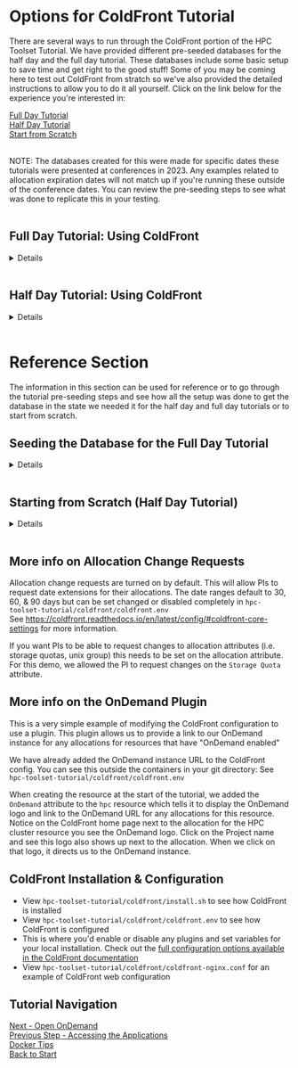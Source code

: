 

# Options for ColdFront Tutorial  

There are several ways to run through the ColdFront portion of the HPC Toolset Tutorial.  We have provided different pre-seeded databases for the half day and the full day tutorial.  These databases include some basic setup to save time and get right to the good stuff!  Some of you may be coming here to test out ColdFront from stratch so we've also provided the detailed instructions to allow you to do it all yourself.  Click on the link below for the experience you're interested in:  

[Full Day Tutorial](#full-day-tutorial-using-coldfront)  
[Half Day Tutorial](#half-day-tutorial-using-coldfront)  
[Start from Scratch](#starting-from-scratch-half-day-tutorial)    
<br>

NOTE: The databases created for this were made for specific dates these tutorials were presented at conferences in 2023.  Any examples related to allocation expiration dates will not match up if you're running these outside of the conference dates.  You can review the pre-seeding steps to see what was done to replicate this in your testing.  
<br> 

## Full Day Tutorial: Using ColdFront  
<details>  

If interested, you can [view the steps taken](#seeding-the-database-for-the-full-day-tutorial) to pre-seed the database for the extended version of the tutorial  

**By default, the containers start with the database being pre-seeded for the full day tutorial.**  If you are starting from a different spot in these instructions, you may want to ensure you have the right database in place.  To do so, stop (destroy) the containers, copy in the full day tutorial database, and then restart the containers, following these steps:  

```
./hpcts destroy
cp cf_options/coldfront-full.dump database/coldfront.dump
./hpcts start
```

Once the containers are started, navigate to the [ColdFront site - https://localhost:2443](https://localhost:2443)  
<br>

<hr>

## ColdFront Overview  

This section should give you an idea of how ColdFront can be used in your center by PIs (principal investigators - also faculty, professors, project managers) to manage access to resources for their research groups or classes, by your system administrators to manage the resources & grant the access, and your center director or other staff to review who has access and what type of research they're doing.  It's just one short example but it provides the full product lifecycle so you can see how the different roles might utilize the software.  The next section provides more details specifically for system administrators managing resources at an HPC center.  

### PI View:  Annual Project Review, Allocation Renewal & Allocation Change Requests

- Login as `cgray` password `test123`
- Click on the project and review the information we've added as part of the database pre-seeding.  There is project information populated and several allocations listed.  One allocation is coming up for renewal and will expire in less than a month.  Notice the `Needs Review` label next to the project.
- Click on the `Add Users` button and in the search box enter `csimmons` then click the `Search` button.  
- You'll be presented the user information for the `csimmons` account as well as a list of allocations on the project.  You can choose to add the account to either of the allocations or all of them. You may also change the role of the account from `User` to `Manager`
- Then click the `Add Selected Users to Project` button and you'll be returned to the Project Detail page.  
- Click on the yellow `Expires in X days Click to renew` banner next to the allocation coming up on expiration and try to renew it.  You should see a warning banner telling you it can't be done because the project review is due.  

NOTE:  When a project review is required, a PI can't request new allocations or allocation change requests nor renew expiring allocations.  They can, however, add/remove users, publications, grants, and research output.     

- Click the `Review Project` link to start the project review process.  Provide a reason for not providing grant or publication information, check the box to acknowledge the update and click the `Submit` button.  
- Now try to renew the expiring allocation. Your request should be accepted and the allocation should now be in the `Renewal Requested` status.  It's now possible to request new allocations or allocation changes as well.  
- Add a publication: Click the `Add Publication` button and in the search box enter the DOI: `10.1145/3437359.3465585`  Click the `Search` button and it should display information about a ColdFront publication.  Click on the checkbox next to the search result and then click the `Add Selected Publications to Project` button  
- Take a look at the other project sections such as Project Attributes, Grants, and Research Outputs  
- Logout 

### Center Director View: Project Review Approval
At part of the database seeding we did prior to the start of the tutorial, we configured the user `sfoster` with the proper account permissions to act as the Center Director.  This allows `sfoster` to view all projects, allocations, publications, and grants.  We've also given permission to view the pending project review list.  

- Login as `sfoster` password `ilovelinux` to see what additional menus and functionality this account has access to.
- Navigate to the `Director` menu and click on `Project Reviews`  
Click the `Email` button to see this functionality.  Go back to the `Project Reviews` and click `Mark Complete`.  
- Click through the different options in the `Director` menu if desired  
- Logout  


### Activate the allocation request  

- Login as `hpcadmin` password `ilovelinux`
- Navigate to the `Admin` menu and click on `Allocation Requests`  
Note: the project review status is a green check mark, indicating our Center Director has already approved the submitted project review.  

At part of the database seeding we did at the start of the tutorial, we activated and set attributes on the allocations requested on the `cgray` project.  Let's look at that allocation and how it was setup. 

- Click the `Details` button to review the Allocation Detail page.  
- Notice that allocation status is `Renewal Requested` and there is a start and end date associated with it.  
- Scroll down to look at the allocation attributes set. There is a `slurm_account` attribute as well as `slurm_specs` and `slurm_user_specs` attributes.  This is what is used by the Slurm plugin to sync with the Slurm database.  
- Click the `Approve` button to re-activate the allocation.  This updates the status to `Active` and changes the expiration date to one year from today.  
- Logout as the `hpcadmin` user   

### Try to run a job as the PI user  
Now let's go outside of ColdFront to the command line and try to submit a batch job as the `cgray` user.  
- Login to the frontend container:  
```
ssh -p 6222 hpcadmin@localhost  
password: ilovelinux
```
Switch to the PI user account:  
```
su - cgray  
password: test123
sbatch --wrap "sleep 600"
```
You will get an error message that you do not have permission to run on the cluster  
`sbatch: error: Batch job submission failed: Invalid account or account/partition combination specified`  
- Let's see what slurm access cgray currently has: 
```
sacctmgr show user cgray -s list
```
You should not see any Slurm account information for the `cgray` user  
_**This is because we have not synced the allocation information in ColdFront with Slurm yet.**_  
- Type `exit` to log out of the cgray account and you should be on the frontend logged in as the hpcadmin account.  

### Run Slurm plugin to sync active allocations from ColdFront to Slurm
- Login to the coldfront container & setup ColdFront environment  
```
ssh coldfront    
source /srv/www/venv/bin/activate  
```

- Now dump the slurm account/association info from ColdFront's active allocations: 
``` 
coldfront slurm_dump -c hpc -o ~/slurm_dump
```
- Let's see what was created:  
```
ls -al ~/slurm_dump  
cat ~/slurm_dump/hpc.cfg
```  

- Load the slurm dump into slurm database:  
```
sacctmgr load file=~/slurm_dump/hpc.cfg`  
Type 'Y'  to add the new account & associations for cgray
```

- Let's look at cgray's slurm account again:  
```
sacctmgr show user cgray -s list
```
- Let's look at csimmons's slurm account again:  
```
sacctmgr show user csimmons -s list
```  
NOTE: The csimmons user is under the cgray slurm account  
- Logout of ColdFront container
```
exit
```  

### Login (or go back) to frontend container
NOTE: you should already be on the frontend but just in case you're not:  
```
ssh -p 6222 hpcadmin@localhost  
password: ilovelinux  
```
Switch over to the PI user account and try to run a job again:    
```
su - cgray  
password: test123
sbatch --wrap "sleep 600"`  
squeue  (the job should be running on a node)  
exit (logout from cgray account)  
```
<br>

**Tip:** 
  You can also view information about this job in OnDemand, even though you launched the job from the command line.  [Login](https://localhost:3443) as the PI user and navigate to the `Jobs` menu, selecting `Active Jobs` from the drop down menu.  
<Br>

<hr>

## ColdFront Admin Tasks  

Building on what you learned in the previous section, this part of the tutorial provides information on an array of administrative tasks and setup steps you'll need to know in order to setup ColdFront at your center.  We'll step through a few of these tasks from the ColdFront administration page and then go back into the ColdFront front end to test these.  


### Elevating User to PI Status:  

In order for a user to create a new project, they need to have `PI` status.  Let's give the `sfoster` account PI access:  
- If necessary, login as `hpcadmin` password `ilovelinux`  
- Go to Admin menu and click on `ColdFront Administration` 
- Scroll to the bottom under the `User` section and click on `User Profiles`  
- Click on `sfoster` check ``"Is pi"`` - click `SAVE`  


### Adding a Resource  

The tutorial database comes with two resources already created.  However, when running this at your center, you'll need to manually create a resource for each system or service you want your users to access.  Let's add a cloud resource  

Still on the `ColdFront Administration` page:
- Scroll to the `Resource` section and click on `Resources`  
- Click on the `Add Resource` button  
- Select `Cloud` for `Resource Type`, enter a name and a description.  
- Make sure the checkboxes for `Is available`, `Is public`, and `Is allocatable` are checked.  
- Under the `Resource Attributes` section, click `Add another resource attribute` 
- Select the option `quantity_default_value` and enter a number here.  
- Select the option `quantity_label` and enter `Enter number of CPU hours to purchase`  
- Select the `eula` (End User License Agreement) option and enter the text you'd like your project managers to see when they're requesting allocations for this resource.  
- Click the `SAVE` button.  

### Allocation Change Requests

Allocation change requests allow a project manager to request a change on an active allocation without having to request a whole new allocation for that resource.  They can request a date extension and/or a change on an allocation attribute.  We don't necessarily want to let users request changes on all allocation attributes so we need to set the ability to make change requests on individual allocation attributes.  

Still on the `ColdFront Administration` page:
- Under the `Allocation` section click on `Allocation Attribute Types`  
- Let's allow project managers to request an increase in their storage quotas.  Click on the number next to `Storage Quota (GB)`  
- Check the box `Is Changeable` and then click the `Save` button.  
- Now we'll switch over to our PI user.  Under the `Authentication and Authorization` section, click on `Users` then click on `cgray`  
- At the top right, click on `Login As` which redirects us to the ColdFront home page for the user `cgray`.  Click on the project name to get to the project detail page.  
- Click on the actions icon next to the `Project Storage` resource which takes you to the Allocation Detail page.  Click on the `Request Change` button, select a date extension, enter a new amount of storage, and provide a justification.  Then click the `SUBMIT` button.  You should now see a pending allocation change request on the allocation detail page.  
- Click on the `release cgray` button at the top in the yellow banner.  

We'll go back to activating that request in a bit....

For more information about configuring Allocation Change Requests [see here](#more-info-on-allocation-change-requests) 


### Create a New Project & Request Allocations for Cloud Resource  

Now that you've set up the new cloud resource, let's create a new project and request an allocation it:  

- Using the `ColdFront Administration` page, use the "Login As" option: Under the `Authentication and Authorization` section, click on `Users` then click on `sfoster`  
- At the top right, click on `Login As` which redirects us to the ColdFront home page for the user     
- Click the `Add a project` button and fill out the `Title` and `Description` fields and select a field of science. Click the `Save` button.  
- Once redirected to the project detail page, click `Request Resource Allocation` under the Allocations section.  
- Select the cloud resource from the drop down, provide a justification, enter the number of CPU hours, and click the `Submit` button.  
Click on the `release sfoster` button at the top in the yellow banner.

As the admin, let's configure and activate that allocation:  

- From the `ColdFront Administration` page, click on the `View Site` link at the top right.  
- Navigate to the `Admin` menu and click on `Allocation Requests`  
- Click on the `Details` button next to the `Research Cloud` allocation request to configure and activate the allocation:  
click the `Add Allocation Attribute` button and select these allocation attributes from the drop down menu:  
`Core Usage (Hours)` Enter: `10000`  
`Cloud Storage Quota (TB)` Enter: `10`  
`Cloud Account Name` Enter: `cgray`  
Notice as you add the core usage and cloud storage quota attributes you see usage graphs displayed.  These can tie into a plugin such as XDMoD or the OpenStack community developed plugins for usage information.  
- Click the `Approve` button to change the allocation status to `Active` and set the expiration date out one year from now.  

Now let's go look at and activate the allocation change request submitted by `cgray` for the storage resource.  
- Navigate to the `Admin` menu and click on `Allocation Change Requests`  
- Click on the `Details` button to review and approve the allocation changes requested.  As the admin you have the ability to approve the date extension, change it to another setting or select `no extension`  You can remove the `storage_quota` request or change it.  You can add notes for the PI and users on the allocation to see.  Then you can take action such as `Approve` or `Deny` the request.  For this demo, let's click the `Approve` button.  
- At the bottom of the page, click the `View Allocation` button and notice the `Storage Quota` attribute value has changed from the origianl 10000 to whatever you set it as.  


### Removing Access  

When an allocation expires or is revoked, the users on that allocation should lose access to the resource.  If the allocation has the `freeipa_group` attribute set, all allocation users are removed from the group when the FreeIPA plugin is run.  If the allocation is for a Slurm resource, all Slurm user associations and the Slurm account are removed when the Slurm plugin is run.  Let's expire a Slurm allocation and then run the `slurm_check` tool.  

- Navigate to the `Admin` menu, click on `All allocations` and click on the allocation for the hpc cluster resource.  
- Change the status to `Expired` and the End Date to today.  Click the `Update` button.  

- If you're not still logged into the coldfront container, log back in via the terminal & activate the ColdFront virtual environment:  

```
ssh -p 6222 hpcadmin@localhost  
ssh coldfront  
source /srv/www/venv/bin/activate  
```
- Use the Coldfront slurm_check tool to remove access for the expired allocation.  This first command looks at everything in slurm and compares it to what's in ColdFront:  
```
coldfront slurm_check -c hpc
```

- For the tutorial we created slurm accounts for all the test accounts in the database.  This allows the other parts of the tutorial to work independently of the ColdFront piece.  However, when we run this command it's not finding allocations for all of these accounts so it wants to remove them.  We definitely don't want that!  We'll specify the cgray account so it only removes those:  
```
coldfront slurm_check -c hpc -s -x -a cgray
```
The `-s` flag tells it to actually sync to slurm so you'll see it removed the user associations for cgray and csimmons and removed the cgray slurm account.  You can use the `-n` flag to run in `noop` mode which will give a listing of what it will change without doing the sync.   

- Let's look at cgray's slurm account again:  
```
sacctmgr show user cgray -s list
```
There should be no account or association listed any longer  

### Staff Member View  

We have setup the `astewart` account as an example of what a center staff member might see in ColdFront.  
- Login as `astewart` password `ilovelinux` to see what additional menus and functionality this account has access to.  
- Navigate to the `Staff` menu and click through the menu options to get a sense of the access we recommend for staff members.  
- Click on the `User Search` menu option and enter one of the other account names and click the `Search` button.  Click on the username and then click on the `View User Projects and Managers` button.  You'll see a list of projects the user is a member of and if they are a PI or manager on any of them.  
- Logout  

You can see how these different permissions were setup for the tutorial in the [pre-seeding section](#seeding-the-database-for-the-full-day-tutorial) below.  

For more options on allowing permissions for various types of staff access, see the ColdFront manual:  https://coldfront.readthedocs.io/en/latest/manual/users/  


That wraps up the full day tutorial but there is a lot more you can do with ColdFront.  See the steps we did to [pre-seed the database](#seeding-the-database-for-the-full-day-tutorial) for this tutorial and the [documentation for more info](https://coldfront.io).

</details>  
<br>



## Half Day Tutorial:  Using ColdFront  
<details>
If interested, you can [view the steps taken](#seeding-the-database-for-the-half-day-tutorial) to pre-seed the database for this condensed version of the tutorial  

Before beginning the tutorial, you must stop the containers, copy in the correct database, and then restart the containers.  Follow these steps:  

```
./hpcts destroy
cp cf_options/coldfront-half.dump database/coldfront.dump
./hpcts start
```

Once the containers are started, navigate to the [ColdFront site - https://localhost:2443](https://localhost:2443)  

### PI View:  Annual Project Review, Allocation Renewal & Allocation Change Requests

- Login as `cgray` password `test123`
- Click on the project and review the information we've added as part of the database pre-seeding.  There is project information populated and several allocations listed.  One allocation is coming up for renewal and will expire in less than a month.  Notice the `Needs Review` label next to the project.
- Click on the `Add Users` button and in the search box enter `csimmons` then click the `Search` button.  
- You'll be presented the user information for the `csimmons` account as well as a list of allocations on the project.  You can choose to add the account to either of the allocations or all of them. You may also change the role of the account from `User` to `Manager`
- Then click the `Add Selected Users to Project` button and you'll be returned to the Project Detail page.  
- Click on the yellow `Expires in X days Click to renew` banner next to the allocation coming up on expiration and try to renew it.  You should see a warning banner telling you it can't be done because the project review is due.  

NOTE:  When a project review is required, a PI can't request new allocations or allocation change requests nor renew expiring allocations.  They can, however, add/remove users, publications, grants, and research output.     

- Click the `Review Project` link to start the project review process.  Provide a reason for not providing grant or publication information, check the box to acknowledge the update and click the `Submit` button.  

- Now try to renew the expiring allocation. Your request should be accepted and the allocation should now be in the `Renewal Requested` status.  It's now possible to request new allocations or allocation changes as well.  

- Navigate back to the project detail page and click on the actions icon next to the `Project Storage` resource which takes you to the Allocation Detail page.  Click on the `Request Change` button, select a date extension, enter a new amount of storage, and provide a justification.  Then click the `SUBMIT` button.  You should now see a pending allocation change request on the allocation detail page.  Logout.  

### Center Director View: Project Review Approval
At part of the database seeding we did at the start of the tutorial, we configured the user `sfoster` with the `Staff Status` role and gave the account permissions to act as the Center Director.  This allows `sfoster` to view all projects, allocations, publications, and grants.  We've also given permission to view the pending project review list.  

- Login as `sfoster` password `ilovelinux` to see what additional menus and functionality this account has access to.
- Navigate to the `Staff` menu and click on `Project Reviews`  
Click the `Email` button to see this functionality.  Go back to the `Project Reviews` and click `Mark Complete`.  
- Logout  

For more options on allowing permissions for various types of staff access, see the ColdFront manual:  https://coldfront.readthedocs.io/en/latest/manual/users/  


### Activate the allocation request  

- Navigate to the `Admin` menu and click on `Allocation Requests`  
Note: the project review status is a green check mark, indicating our Center Director has already approved the submitted project review.  

At part of the database seeding we did at the start of the tutorial, we activated and set attributes on the allocations requested on the `cgray` project.  Let's look at that allocation and how it was setup. 

- Click the `Details` button to review the Allocation Detail page.  
- Notice that allocation status is `Renewal Requested` and there is a start and end date associated with it.  
- Scroll down to look at the allocation attributes set. There is a slurm_account attribute as well as slurm_specs and slurm_user_specs attributes.  This is what is used by the Slurm plugin to sync with the Slurm database.  
- Click the `Approve` button to re-activate the allocation.  This updates the status to `Active` and changes the expiration date to one year from today.  

Now let's go look at and activate the allocation change request submitted by `cgray` for the storage resource.  As the HPC admin user, activate and setup the new allocation:  
- Navigate to the `Admin` menu and click on `Allocation Change Requests`  
- Click on the `Details` button to review and approve the allocation changes requested.  As the admin you have the ability to approve the date extension, change it to another setting or select `no extension`  You can remove the `storage_quota` request or change it.  You can add notes for the PI and users on the allocation to see.  Then you can take action such as `Approve` or `Deny` the request.  For this demo, let's click the `Approve` button.  

For more information about configuring Allocation Change Requests [see here](#more-info-on-allocation-change-requests) 

- Logout as the `hpcadmin` user   

### Try to run a job as the PI user  
Now let's go outside of ColdFront to the command line and try to submit a batch job as the `cgray` user.  
- Login to the frontend container:  
`ssh -p 6222 hpcadmin@localhost`  
password: `ilovelinux`  
Switch to the PI user account:  
`su - cgray`  
password: `test123`  
`sbatch --wrap "sleep 600"`  
You will get an error message that you do not have permission to run on the cluster  
`sbatch: error: Batch job submission failed: Invalid account or account/partition combination specified`  
_**This is because we have not synced the allocation information in ColdFront with Slurm yet.**_  
- Type `exit` to log out of the cgray account and you should be on the frontend logged in as the hpcadmin account.  

### Run Slurm plugin to sync active allocations from ColdFront to Slurm
- Login to the coldfront container & setup ColdFront environment  
`ssh coldfront`  
`cd /srv/www`  
`source venv/bin/activate`
- Let's see what slurm access cgray currently has:  
`sacctmgr show user cgray -s list`  
- Let's see what slurm access csimmons currently has:  
`sacctmgr show user csimmons -s list`
- Now dump the slurm account/association info from ColdFront's active allocations:  
`coldfront slurm_dump -c hpc -o ~/slurm_dump`
- Let's see what was created:  
`ls -al ~/slurm_dump`  
`cat ~/slurm_dump/hpc.cfg`  
- Load the slurm dump into slurm database:  
`sacctmgr load file=~/slurm_dump/hpc.cfg`  
`Type 'Y'` to add the new account & associations for cgray
- Let's look at cgray's slurm account again:  
`sacctmgr show user cgray -s list`  
- Let's look at csimmons's slurm account again:  
`sacctmgr show user csimmons -s list`  
NOTE: The csimmons user is under the cgray slurm account  
- Logout of ColdFront container
`exit`  

### Login (or go back) to frontend container
NOTE: you should already be on the frontend but just in case you're not:  
`ssh -p 6222 hpcadmin@localhost`  
password: `ilovelinux`  

Switch over to the PI user account and try to run a job again:    
`su - cgray`  
password: `test123`  
`sbatch --wrap "sleep 600"`  
`squeue`  (the job should be running on a node)  
`exit` (logout from cgray account)  

Tip:  You can also view information about this job in OnDemand, even though you launched the job from the command line.  [Login](https://localhost:3443) as the PI user and navigate to the `Jobs` menu, selecting `Active Jobs` from the drop down menu.  
</details>  
<br>

# Reference Section  
The information in this section can be used for reference or to go through the tutorial pre-seeding steps and see how all the setup was done to get the database in the state we needed it for the half day and full day tutorials or to start from scratch.    

## Seeding the Database for the Full Day Tutorial 
<details>
These steps were done in advance to allow for the presentation of a more hands-on tutorial which spends time on learning the features rather than the minutia of the setup.  If you would like to go through these steps yourself, destroy the containers, delete the ColdFront database, and start the containers.  This will create a new, empty ColdFront database.  Then you'll be able to login to ColdFront and follow these steps to populate the database.  

```
./hpcts destroy
rm database/coldfront.dump
./hpcts start
```

### Login to ColdFront, setup account permissions & create resource  
URL https://localhost:2443/  
You'll need to login as some of the users for this tutorial to get things started.  Do NOT use the OpenID Connect login option at this point.
- Login locally as username `hpcadmin` password: `ilovelinux`
- Logout
- Login locally as username `cgray` password: `test123`
- Logout  
- Login locally as username `csimmons`  password: `ilovelinux`  
- Logout  
- Login locally as username `sfoster` password: `ilovelinux`  
- Logout  
- Login locally as username `astewart` password: `ilovelinux`  
- Logout  
- Login locally as username `admin` password: `admin`
- Go to Admin menu and click on `ColdFront Administration`  Once there, scroll halfway down to the `Authentication and Authorization` section.  Then click on the `Users` link.  
- Click on the `hpcadmin` user and scroll down to the `Permissions` section  
- Make this user a `superuser` by checking the boxes next to `Staff Status` and `Superuser Status` - scroll to the bottom and click `SAVE`  
- Click on the `sfoster` account.  Under the `User Permissions` section add permissions to make this user the Center Director  
 `allocation | allocation | Can manage invoice`   
 `allocation | allocation | Can view all allocations`  
 `grant | grant | Can view all grants`  
 `project | project | Can view all projects`  
 `project | project | Can review pending project reviews`  
 `publication | publication | Can view publication`   
- Scroll to the bottom and click `SAVE` 
- Click on the `astewart` account and check the box next to `Staff Status`.  Under the `User Permissions` section add additional view permissions for projects and allocations to replicate what you might provide a center staff member    
 `allocation | allocation | Can view all allocations`  
 `project | project | Can view all projects`  
- Scroll to the bottom and click `SAVE` 
- Click on the Home link to go to back to the Admin interface, scroll to the bottom of the page under the `User` section and click `User Profiles`  
- Click on `cgray` check ``"Is pi"`` - click `SAVE`  


Create a new cluster resource:  
- Click on the Home link to go to back to the Admin interface, scroll down near the bottom to the `Resource` section and Click on `Resources` then click the `Add Resource` button  
- Add a resource with the following settings:  
Resource type: select `cluster`  
Name: type `hpc`  
Description: enter anything you want  
Ensure that the following are checked:  `Is available`, `Is public`, `Is allocatable`  
Under the resource attributes section, click `Add another Resource attribute` and select `slurm_cluster` from the drop down menu.  In the `value` field, enter `hpc`  
Click `Add another Resource attribute` and select `OnDemand` from the drop down menu.  In the `value` field, enter `Yes`  
- Then click `SAVE`  
 See more info on the [OnDemand plugin](#more-info-on-the-ondemand-plugin) in the resources section below

Create a new storage resource:  
- Click the `Add Resource` button  
- Add a resource with the following settings:  
Resource type: select `storage`  
Name: type `project storage`  
Description: enter anything you want  
Ensure that the following are checked:  `Is available`, `Is public`, `Is allocatable`  
Under the resource attributes section, click `Add another Resource attribute` and select `quantity_label` from the drop down menu.  In the `value` field, enter `Enter storage in 1TB increments`  
Click `Add another Resource attribute` and select `quantity_default_value` from the drop down menu.  In the `1`  
Click `Add another Resource attribute` and select `OnDemand` from the drop down menu.  In the `value` field, enter `Yes`  
- Then click `SAVE`  

### 

### Create a project & request an allocation  
As the PI user: Create a project and request an allocation for the new resource:  
- Login as the PI using local account username: `cgray` password: `test123`
- Click the `Add a project` button to create a new project, filling in the name, description, and selecting any field of science  
- Once redirected to the project detail page, request an allocation by clicking on the `Request Resource Allocation` button.  Select the `hpc` resource from the drop down menu, provide any justification, and click the `Submit` button    
- Request another allocation by clicking on the `Request Resource Allocation` button.  Select the `Project Storage` resource from the drop down menu, enter a quantity in TB or leave the default 1, provide any justification, and click the `Submit` button    
- Logout  

### Activate the allocation requests  
As the HPC admin user, activate and setup the new allocation:  
- Login using local account username: `hpcadmin` password: `ilovelinux`  
- Navigate to the `Admin` menu and click on `Allocation Requests`  
- Click on the `Details` button next to the `HPC Cluster` allocation request to configure and activate the allocation:  
click the `Add Allocation Attribute` button and select these allocation attributes from the drop down menu:  
`slurm_account_name` Enter: `cgray`  
`slurm_specs` Enter: `Fairshare=100`  
`slurm_user_specs` Enter: `Fairshare=parent`  
- Set the status to `Active`, set the start date to today, and set the expiration date to the end of this month.  If you click the `Approve` button, this will set the status to `Active` and set the expiration date out to one year from today.  For the purposes of this demo, we wanted to shorten the allocation length.  [See here](https://coldfront.readthedocs.io/en/latest/config/#coldfront-core-settings) for more on changing the allocation length default.
- Click the `Update` button  
- Return back to the `Admin` menu and click on the `Allocation Requests`  
- Click on the `Details` button next to the `Project Storage` allocation request to configure and activate the allocation:  
click the `Add Allocation Attribute` button and select these allocation attributes from the drop down menu and set their values:   
`freeipa_group` Enter: `grp-cgray`  
`Storage Quota (GB)` Enter: `1000`  
add a description to let the user know the directory name: `/projects/cgray`  
- Click the `Approve` button  


### Annual Project Review  
When the project review functionality is enabled (it is by default) a PI will be forced to review their project once every 365 days.  We can force a project to be under review in less than a year which is what we'll do for the cgray project. [See here](https://coldfront.readthedocs.io/en/latest/config/#coldfront-core-settings) for more on disabling the annual project review process.  

- If necessary, login as `hpcadmin` password `ilovelinux`  
- Navigate to the `Admin` menu and click on the `ColdFront Administration` link.  Scroll to the `Project` section and click on `Projects` then click on the project that we created earlier.  Check the box next to `Force Review`  
- Scroll to the bottom and click the `Save` button.  
NOTE: If there is a project you never want project reviews on, uncheck 'Requires review' 
</details>  
<br>

## Starting from Scratch (Half Day Tutorial)
<details>
These steps were done in advance to allow for the presentation of a condensed half day version of the tutorial.  If you would like to go through these steps yourself, destroy the containers, and delete the ColdFront database. Start the containers which will create a new, empty coldfront database.  Then login to ColdFront and follow the steps below:

```
./hpcts destroy
rm database/coldfront.dump
./hpcts start
```

### Login to ColdFront, setup account permissions & create resource  
URL https://localhost:2443/  
You'll need to login as some of the users for this tutorial to get things started.  Do NOT use the OpenID Connect login option at this point.
- Login locally as username `hpcadmin` password: `ilovelinux`
- Logout
- Login locally as username `cgray` password: `test123`
- Logout  
- Login locally as username `csimmons`  password: `ilovelinux`  
- Logout  
- Login locally as username `sfoster` password: `ilovelinux`  
- Logout  
- Login locally as username `astewart` password: `ilovelinux`  
- Logout  
- Login locally as username `admin` password: `admin`
- Go to Admin menu and click on `ColdFront Administration`  Once there, scroll halfway down to the `Authentication and Authorization` section.  Then click on the `Users` link.  
- Click on the `hpcadmin` user and scroll down to the `Permissions` section  
- Make this user a `superuser` by checking the boxes next to `Staff Status` and `Superuser Status` - scroll to the bottom and click `SAVE`  
- Click on the `sfoster` account.  Under the `User Permissions` section add permissions to make this user the Center Director  
 `allocation | allocation | Can manage invoice`   
 `allocation | allocation | Can view all allocations`  
 `grant | grant | Can view all grants`  
 `project | project | Can view all projects`  
 `project | project | Can review pending project reviews`  
 `publication | publication | Can view publication`   
- Scroll to the bottom and click `SAVE` 
- Click on the `astewart` account and check the box next to `Staff Status`.  Under the `User Permissions` section add additional view permissions for projects and allocations to replicate what you might provide a center staff member    
 `allocation | allocation | Can view all allocations`  
 `project | project | Can view all projects`  
- Scroll to the bottom and click `SAVE` 
- Click on the Home link to go to back to the Admin interface, scroll to the bottom of the page under the `User` section and click `User Profiles`  
- Click on `cgray` check ``"Is pi"`` - click `SAVE`  

Create a new cluster resource:  
- Click on the Home link to go to back to the Admin interface, scroll down near the bottom to the `Resource` section and Click on `Resources` then click the `Add Resource` button  
- Add a resource with the following settings:  
Resource type: select `cluster`  
Name: type `hpc`  
Description: enter anything you want  
Ensure that the following are checked:  `Is available`, `Is public`, `Is allocatable`  
Under the resource attributes section, click `Add another Resource attribute` and select `slurm_cluster` from the drop down menu.  In the `value` field, enter `hpc`  
Click `Add another Resource attribute` and select `OnDemand` from the drop down menu.  In the `value` field, enter `Yes`  
- Then click `SAVE`  
 See more info on the [OnDemand plugin](#more-info-on-the-ondemand-plugin) in the resources section below

Create a new storage resource:  
- Click the `Add Resource` button  
- Add a resource with the following settings:  
Resource type: select `storage`  
Name: type `project storage`  
Description: enter anything you want  
Ensure that the following are checked:  `Is available`, `Is public`, `Is allocatable`  
Under the resource attributes section, click `Add another Resource attribute` and select `quantity_label` from the drop down menu.  In the `value` field, enter `Enter storage in 1TB increments`  
Click `Add another Resource attribute` and select `quantity_default_value` from the drop down menu.  In the `1`  
Click `Add another Resource attribute` and select `OnDemand` from the drop down menu.  In the `value` field, enter `Yes`  
- Then click `SAVE`  

Create a new cloud resource:  
- Click the `Add Resource` button  
- Add a resource with the following settings:  
Resource type: select `cloud`  
Name: type `on-prem cloud`  
Description: enter anything you want  
Ensure that the following are checked:  `Is available`, `Is public`, `Is allocatable`  
- We will not set any resource attributes on this resource.  Scroll to the bottom and click `SAVE`.   

Add an allocation attribute type:  
- Click on the Home link to go to back to the Admin interface.  Under the `Allocation` section click on `Allocation attribute types`
- Click `Add Allocation Attribute Type` button, select `Text` from the `Attribute Type` drop down menu and name it `Storage Directory`  Make sure all checkboxes are unchecked and click the `SAVE` button.    

Make an allocation attribute changeable:  
- Under the `Allocation` section, click on `Allocation Attribute Types`  
- Click on `Storage Quota` check the box next to `Is changeable` and then click the `SAVE` button.   
- Logout  

### Create a project & request an allocation  
As the PI user: Create a project and request an allocation for the new resource:  
- Login as the PI using local account username: `cgray` password: `test123`
- Click the `Add a project` button to create a new project, filling in the name, description, and selecting any field of science  
- Once redirected to the project detail page, request an allocation by clicking on the `Request Resource Allocation` button.  Select the `hpc` resource from the drop down menu, provide any justification, and click the `Submit` button    
- Request another allocation by clicking on the `Request Resource Allocation` button.  Select the `Project Storage` resource from the drop down menu, enter a quantity in TB or leave the default 1, provide any justification, and click the `Submit` button    
- Logout  

### Activate the allocation requests  
As the HPC admin user, activate and setup the new allocation:  
- Login using local account username: `hpcadmin` password: `ilovelinux`  
- Navigate to the `Admin` menu and click on `Allocation Requests`  
- Click on the `Details` button next to the `HPC Cluster` allocation request to configure and activate the allocation:  
click the `Add Allocation Attribute` button and select these allocation attributes from the drop down menu:  
`slurm_account_name` Enter: `cgray`  
`slurm_specs` Enter: `Fairshare=100:DefaultQOS=normal`  
`slurm_user_specs` Enter: `Fairshare=parent:DefaultQOS=normal`  
- Set the status to `Active`, set the start date to today, and set the expiration date to the end of this month.  If you click the `Approve` button, this will set the status to `Active` and set the expiration date out to one year from today.  For the purposes of this demo, we wanted to shorten the allocation length.  [See here](https://coldfront.readthedocs.io/en/latest/config/#coldfront-core-settings) for more on changing the allocation length default.
- Click the `Update` button  
- Return back to the `Admin` menu and click on the `Allocation Requests`  
- Click on the `Details` button next to the `Project Storage` allocation request to configure and activate the allocation:  
click the `Add Allocation Attribute` button and select these allocation attributes from the drop down menu and set their values:   
`freeipa_group` Enter: `grp-cgray`  
`Storage Quota (GB)` Enter: `1000`  
- Click the `Approve` button  

### Annual Project Review  
When the project review functionality is enabled (it is by default) a PI will be forced to review their project once every 365 days.  We can force a project to be under review in less than a year which is what we'll do for the cgray project. [See here](https://coldfront.readthedocs.io/en/latest/config/#coldfront-core-settings) for more on disabling the annual project review process.  

- If necessary, login as `hpcadmin` password `ilovelinux`  
- Navigate to the `Admin` menu and click on the `ColdFront Administration` link.  Scroll to the `Project` section and click on `Projects` then click on the project that we created earlier.  Check the box next to `Force Review`  
- Scroll to the bottom and click the `Save` button.  
NOTE: If there is a project you never want project reviews on, uncheck 'Requires review' 

This wraps up the setup done to the ColdFront database to prepare for the condensed half-day tutorial format.  
</details>  
<br>

## More info on Allocation Change Requests  
Allocation change requests are turned on by default.  This will allow PIs to request date extensions for their allocations.  The date ranges default to 30, 60, & 90 days but can be set changed or disabled completely in `hpc-toolset-tutorial/coldfront/coldfront.env`  
See https://coldfront.readthedocs.io/en/latest/config/#coldfront-core-settings for more information.

If you want PIs to be able to request changes to allocation attributes (i.e. storage quotas, unix group) this needs to be set on the allocation attribute.  For this demo, we allowed the PI to request changes on the `Storage Quota` attribute.  


## More info on the OnDemand Plugin  
This is a very simple example of modifying the ColdFront configuration to use a plugin.  This  plugin allows us to provide a link to our OnDemand instance for any allocations for resources that have "OnDemand enabled"  

We have already added the OnDemand instance URL to the ColdFront config.  You can see this outside the containers in your git directory:  See `hpc-toolset-tutorial/coldfront/coldfront.env`  

When creating the resource at the start of the tutorial, we added the `OnDemand` attribute to the `hpc` resource which tells it to display the OnDemand logo and link to the OnDemand URL for any allocations for this resource.  Notice on the ColdFront home page next to the allocation for the HPC cluster resource you see the OnDemand logo.  Click on the Project name and see this logo also shows up next to the allocation.  When we click on that logo, it directs us to the OnDemand instance.


## ColdFront Installation & Configuration
- View `hpc-toolset-tutorial/coldfront/install.sh` to see how ColdFront is installed
- View `hpc-toolset-tutorial/coldfront/coldfront.env` to see how ColdFront is configured  
- This is where you'd enable or disable any plugins and set variables for your local installation.  Check out the [full configuration options available in the ColdFront documentation](https://coldfront.readthedocs.io/en/latest/config/)  
- View `hpc-toolset-tutorial/coldfront/coldfront-nginx.conf` for an example of ColdFront web configuration  

## Tutorial Navigation
[Next - Open OnDemand](../ondemand/README.md)  
[Previous Step - Accessing the Applications](../docs/applications.md)  
[Docker Tips](../docs/docker_tips.md)  
[Back to Start](../README.md)
